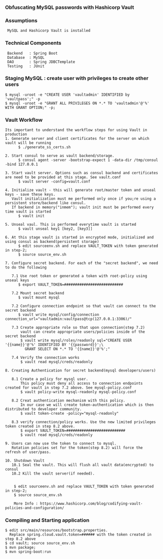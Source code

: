 ###  Obfuscating MySQL passwords with Hashicorp Vault

###  Assumptions
     MySQL and Hashicorp Vault is installed
     
###  Technical Components
     Backend   : Spring Boot
     Database  : MySQL
     DAO       : Spring JDBCTemplate
     Testing   : JUnit

###  Staging MySQL : create user with privileges to create other users
    $ mysql -uroot -e "CREATE USER 'vaultadmin' IDENTIFIED by 'vaultpass';" -p
    $ mysql -uroot -e "GRANT ALL PRIVILEGES ON *.* TO 'vaultadmin'@'%' WITH GRANT OPTION;" -p;

###  Vault Workflow
    Its important to understand the workflow steps for using Vault in production
    1. Generate server and client certificates for the server on which vault will be running
          $ ./generate_ss_certs.sh

    2. Start consul to serve as vault backend/storage. 
          $ consul agent -server -bootstrap-expect 1 -data-dir /tmp/consul -bind 127.0.0.1
    
    3. Start vault server. Options such as consul backend and certificates are need to be provided at this stage. See vault.conf
          $ vault server -config=vault.conf
    
    4. Initialize vault - this will generate root/master token and unseal keys - save these keys.
       Vault initialization must me performed only once if you;re using a persistent store/backend like consul. 
       If backend in memory("inmem"); vault init must be performed every time vault is started 
          $ vault init
    
    5. Unseal vaul. This is performed everytime vault is started
          $ vault unseal key1 [key2, [key3]]
    
    6. At this stage vault is started in encrypted mode, initialized and using consul as backend(persistent storage) 
          $ edit sourceenv.sh and replace VAULT_TOKEN with token generated in step-2;
          $ source source_env.sh
    
    7. Configure secret backend. For each of the "secret backend", we need to do the following
    
       7.1 Use root token or generated a token with root-policy using unseal keys
          $ export VAULT_TOKEN=########################### 
       
       7.2 Mount secret backend
          $ vault mount mysql
       
       7.2 Configure connection endpoint so that vault can connect to the secret backend
          $ vault write mysql/config/connection connection_url="vaultadmin:vaultpass@tcp(127.0.0.1:3306)/"
       
       7.3 Create appropriate role so that upon connection(step 7.2) 
           vault can create appropriate users/policies inside of the secret backend
           $ vault write mysql/roles/readonly sql="CREATE USER '{{name}}'@'%' IDENTIFIED BY '{{password}}';\
             GRANT SELECT ON *.* TO '{{name}}'@'%';"
       
       7.4 Verify the connection works
           $ vault read mysql/creds/readonly
    
    8. Creating Authentication for secret backend(mysql developers/users)
    
       8.1 Create a policy for mysql user. 
           This policy must deny all access to connection endpoints created for vault in step 7.2 above. See mysql-policy.conf
           $ vault policy-write mysql-readonly mysql-policy.conf
       
       8.2 Creat authentication mechanism with this policy. 
           In our case we will create token-authentication which is then distributed to developer community.
           $ vault token-create -policy="mysql-readonly"
       
       8.3 verify connection/policy works. Use the new limited privileges token created in step 8.2 above.
           $ export VAULT_TOKEN=########################### 
           $ vault read mysql/creds/readonly
    
    9. Users can now use the token to connect to mysql. 
       Rotation policies set for the token(step 8.2) will force the refresh of user/pass.
    
    10. Shutdown Vault
       10.1 Seal the vault. This will flush all vault data(encrypted) to consul
       10.2 Kill the vault server(if needed). 


        $ edit sourceenv.sh and replace VAULT_TOKEN with token generated in step-2;
        $ source source_env.sh
        
        More Info : https://www.hashicorp.com/blog/codifying-vault-policies-and-configuration/
    
###  Compiling and Starting application 
    $ edit src/main/resources/bootstrap.properties. 
      Replace spring.cloud.vault.token=###### with the token created in step 8.2 above
    $ cd vault; source source_env.sh
    $ mvn package;
    $ mvn spring-boot:run
